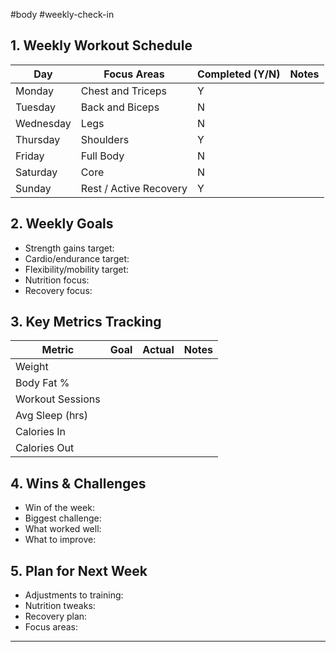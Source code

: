 #body #weekly-check-in 

## 1. Weekly Workout Schedule
| Day       | Focus Areas            | Completed (Y/N) | Notes |
| --------- | ---------------------- | --------------- | ----- |
| Monday    | Chest and Triceps      | Y               |       |
| Tuesday   | Back and Biceps        | N               |       |
| Wednesday | Legs                   | N               |       |
| Thursday  | Shoulders              | Y               |       |
| Friday    | Full Body              | N               |       |
| Saturday  | Core                   | N               |       |
| Sunday    | Rest / Active Recovery | Y               |       |

## 2. Weekly Goals
- Strength gains target:  
- Cardio/endurance target:  
- Flexibility/mobility target:  
- Nutrition focus:  
- Recovery focus:

## 3. Key Metrics Tracking
| Metric           | Goal        | Actual       | Notes                     |
|------------------|-------------|--------------|---------------------------|
| Weight           |             |              |                           |
| Body Fat %       |             |              |                           |
| Workout Sessions |             |              |                           |
| Avg Sleep (hrs)  |             |              |                           |
| Calories In      |             |              |                           |
| Calories Out     |             |              |                           |

## 4. Wins & Challenges
- Win of the week:  
- Biggest challenge:  
- What worked well:  
- What to improve:

## 5. Plan for Next Week
- Adjustments to training:  
- Nutrition tweaks:  
- Recovery plan:  
- Focus areas:

---